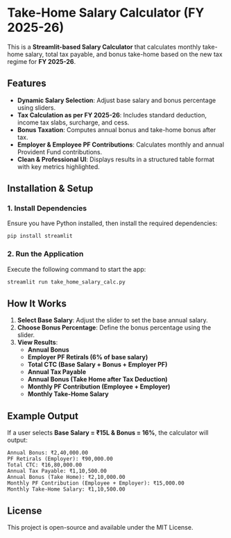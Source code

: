 # Take-Home Salary Calculator (FY 2025-26)

This is a **Streamlit-based Salary Calculator** that calculates monthly take-home salary, total tax payable, and bonus take-home based on the new tax regime for **FY 2025-26**.

## Features
- **Dynamic Salary Selection**: Adjust base salary and bonus percentage using sliders.
- **Tax Calculation as per FY 2025-26**: Includes standard deduction, income tax slabs, surcharge, and cess.
- **Bonus Taxation**: Computes annual bonus and take-home bonus after tax.
- **Employer & Employee PF Contributions**: Calculates monthly and annual Provident Fund contributions.
- **Clean & Professional UI**: Displays results in a structured table format with key metrics highlighted.

## Installation & Setup
### 1. Install Dependencies
Ensure you have Python installed, then install the required dependencies:
```sh
pip install streamlit
```

### 2. Run the Application
Execute the following command to start the app:
```sh
streamlit run take_home_salary_calc.py
```

## How It Works
1. **Select Base Salary**: Adjust the slider to set the base annual salary.
2. **Choose Bonus Percentage**: Define the bonus percentage using the slider.
3. **View Results**:
   - **Annual Bonus**
   - **Employer PF Retirals (6% of base salary)**
   - **Total CTC (Base Salary + Bonus + Employer PF)**
   - **Annual Tax Payable**
   - **Annual Bonus (Take Home after Tax Deduction)**
   - **Monthly PF Contribution (Employee + Employer)**
   - **Monthly Take-Home Salary**

## Example Output
If a user selects **Base Salary = ₹15L & Bonus = 16%**, the calculator will output:
```
Annual Bonus: ₹2,40,000.00
PF Retirals (Employer): ₹90,000.00
Total CTC: ₹16,80,000.00
Annual Tax Payable: ₹1,10,500.00
Annual Bonus (Take Home): ₹2,10,000.00
Monthly PF Contribution (Employee + Employer): ₹15,000.00
Monthly Take-Home Salary: ₹1,10,500.00
```

## License
This project is open-source and available under the MIT License.